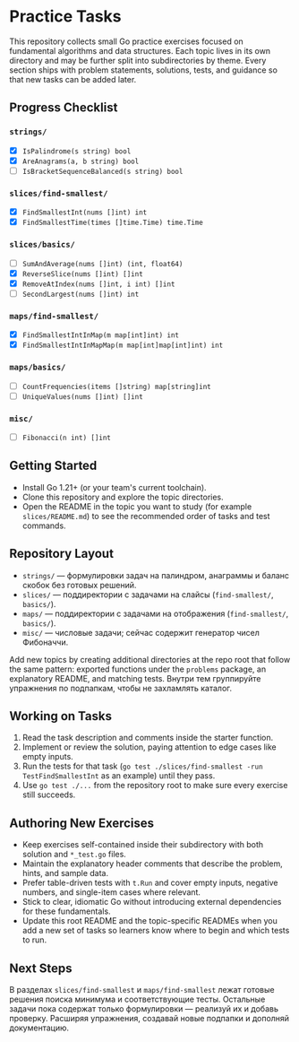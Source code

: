 # Practice Tasks

This repository collects small Go practice exercises focused on fundamental algorithms and data structures. Each topic lives in its own directory and may be further split into subdirectories by theme. Every section ships with problem statements, solutions, tests, and guidance so that new tasks can be added later.

## Progress Checklist
### `strings/`
- [x] `IsPalindrome(s string) bool`
- [x] `AreAnagrams(a, b string) bool`
- [ ] `IsBracketSequenceBalanced(s string) bool`

### `slices/find-smallest/`
- [x] `FindSmallestInt(nums []int) int`
- [x] `FindSmallestTime(times []time.Time) time.Time`

### `slices/basics/`
- [ ] `SumAndAverage(nums []int) (int, float64)`
- [x] `ReverseSlice(nums []int) []int`
- [x] `RemoveAtIndex(nums []int, i int) []int`
- [ ] `SecondLargest(nums []int) int`

### `maps/find-smallest/`
- [x] `FindSmallestIntInMap(m map[int]int) int`
- [x] `FindSmallestIntInMapMap(m map[int]map[int]int) int`

### `maps/basics/`
- [ ] `CountFrequencies(items []string) map[string]int`
- [ ] `UniqueValues(nums []int) []int`

### `misc/`
- [ ] `Fibonacci(n int) []int`

## Getting Started
- Install Go 1.21+ (or your team's current toolchain).
- Clone this repository and explore the topic directories.
- Open the README in the topic you want to study (for example `slices/README.md`) to see the recommended order of tasks and test commands.

## Repository Layout
- `strings/` — формулировки задач на палиндром, анаграммы и баланс скобок без готовых решений.
- `slices/` — поддиректории с задачами на слайсы (`find-smallest/`, `basics/`).
- `maps/` — поддиректории с задачами на отображения (`find-smallest/`, `basics/`).
- `misc/` — числовые задачи; сейчас содержит генератор чисел Фибоначчи.

Add new topics by creating additional directories at the repo root that follow the same pattern: exported functions under the `problems` package, an explanatory README, and matching tests. Внутри тем группируйте упражнения по подпапкам, чтобы не захламлять каталог.

## Working on Tasks
1. Read the task description and comments inside the starter function.
2. Implement or review the solution, paying attention to edge cases like empty inputs.
3. Run the tests for that task (`go test ./slices/find-smallest -run TestFindSmallestInt` as an example) until they pass.
4. Use `go test ./...` from the repository root to make sure every exercise still succeeds.

## Authoring New Exercises
- Keep exercises self-contained inside their subdirectory with both solution and `*_test.go` files.
- Maintain the explanatory header comments that describe the problem, hints, and sample data.
- Prefer table-driven tests with `t.Run` and cover empty inputs, negative numbers, and single-item cases where relevant.
- Stick to clear, idiomatic Go without introducing external dependencies for these fundamentals.
- Update this root README and the topic-specific READMEs when you add a new set of tasks so learners know where to begin and which tests to run.

## Next Steps
В разделах `slices/find-smallest` и `maps/find-smallest` лежат готовые решения поиска минимума и соответствующие тесты. Остальные задачи пока содержат только формулировки — реализуй их и добавь проверку. Расширяя упражнения, создавай новые подпапки и дополняй документацию.
